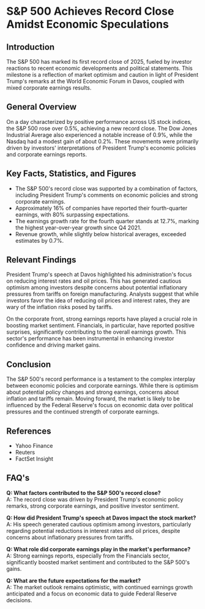 # S&P 500 Achieves Record Close Amidst Economic Speculations

## Introduction

The S&P 500 has marked its first record close of 2025, fueled by investor reactions to recent economic developments and political statements. This milestone is a reflection of market optimism and caution in light of President Trump's remarks at the World Economic Forum in Davos, coupled with mixed corporate earnings results.

## General Overview

On a day characterized by positive performance across US stock indices, the S&P 500 rose over 0.5%, achieving a new record close. The Dow Jones Industrial Average also experienced a notable increase of 0.9%, while the Nasdaq had a modest gain of about 0.2%. These movements were primarily driven by investors' interpretations of President Trump's economic policies and corporate earnings reports.

## Key Facts, Statistics, and Figures

- The S&P 500's record close was supported by a combination of factors, including President Trump's comments on economic policies and strong corporate earnings.
- Approximately 16% of companies have reported their fourth-quarter earnings, with 80% surpassing expectations.
- The earnings growth rate for the fourth quarter stands at 12.7%, marking the highest year-over-year growth since Q4 2021.
- Revenue growth, while slightly below historical averages, exceeded estimates by 0.7%.

## Relevant Findings

President Trump's speech at Davos highlighted his administration's focus on reducing interest rates and oil prices. This has generated cautious optimism among investors despite concerns about potential inflationary pressures from tariffs on foreign manufacturing. Analysts suggest that while investors favor the idea of reducing oil prices and interest rates, they are wary of the inflation risks posed by tariffs.

On the corporate front, strong earnings reports have played a crucial role in boosting market sentiment. Financials, in particular, have reported positive surprises, significantly contributing to the overall earnings growth. This sector's performance has been instrumental in enhancing investor confidence and driving market gains.

## Conclusion

The S&P 500's record performance is a testament to the complex interplay between economic policies and corporate earnings. While there is optimism about potential policy changes and strong earnings, concerns about inflation and tariffs remain. Moving forward, the market is likely to be influenced by the Federal Reserve's focus on economic data over political pressures and the continued strength of corporate earnings.

## References

- Yahoo Finance
- Reuters
- FactSet Insight

## FAQ's

**Q: What factors contributed to the S&P 500's record close?**  
A: The record close was driven by President Trump's economic policy remarks, strong corporate earnings, and positive investor sentiment.

**Q: How did President Trump's speech at Davos impact the stock market?**  
A: His speech generated cautious optimism among investors, particularly regarding potential reductions in interest rates and oil prices, despite concerns about inflationary pressures from tariffs.

**Q: What role did corporate earnings play in the market's performance?**  
A: Strong earnings reports, especially from the Financials sector, significantly boosted market sentiment and contributed to the S&P 500's gains.

**Q: What are the future expectations for the market?**  
A: The market outlook remains optimistic, with continued earnings growth anticipated and a focus on economic data to guide Federal Reserve decisions.